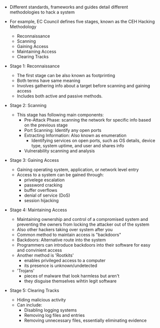 - Different standards, frameworks and guides detail different methodologies to hack a system
- For example, EC Council defines five stages, known as the CEH Hacking Methodology
	- Reconnaissance
	- Scanning
	- Gaining Access
	- Maintaining Access
	- Clearing Tracks

- Stage 1: Reconnaissance
	- The first stage can be also known as footprinting
	- Both terms have same meaning
	- Involves gathering info about a target before scanning and gaining access
	- Includes both active and passive methods.

- Stage 2: Scanning
	- This stage has following main components:
		- Pre-Attack Phase: scanning the network for specific info based on the previous stage
		- Port Scanning: Identify any open ports
		- Extracting Information: Also known as enumeration
			- Identifying services on open ports, such as OS details, device type, system uptime, and user and shares info
		- Vulnerability scanning and analysis
 
- Stage 3: Gaining Access
	- Gaining operating system, application, or network level entry
	- Access to a system can be gained through:
		- privelege escalation
		- password cracking
		- buffer overflows
		- denial of service (DoS)
		- session hijacking

- Stage 4: Maintaining Access
	- Maintaining ownership and control of a compromised system and preventing the owners from locking the attacker out of the system
	- Also other hackers taking over system after you
	- Common method to maintain access is "backdoors"
	- Backdoors: Alternative route into the system
	- Programmers can introduce backdoors into their software for easy and convinient access
	- Another method is 'Rootkits'
		- enables privileged access to a computer
		- its presence is unknown/undetected
	- 'Trojans'
		- pieces of malware that look harmless but aren't
		- they disguise themselves wihtin legit software

- Stage 5: Clearing Tracks
	- Hiding malicious activity
	- Can include:
		- Disabling logging systems
		- Removing log files and entries
		- Removing unnecessary files, essentially eliminating evidence








